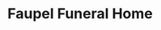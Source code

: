 ---
title: "Faupel Funeral Home"
url: /new-port-richey/faupel-funeral-home/
shop: funeral directors
---